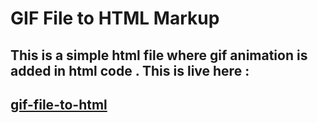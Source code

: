# GIF File to HTML Markup

## This is a simple html file where gif animation is added in html code . This is live here :
## [ gif-file-to-html](https://itiskamrul.github.io/gif-file-to-html/)
